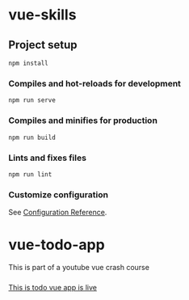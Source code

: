 # vue-skills

## Project setup
```
npm install
```

### Compiles and hot-reloads for development
```
npm run serve
```

### Compiles and minifies for production
```
npm run build
```

### Lints and fixes files
```
npm run lint
```

### Customize configuration
See [Configuration Reference](https://cli.vuejs.org/config/).
# vue-todo-app
This is part of a youtube vue crash course
###


[This is todo vue app is live](https://vue-todo-list-app.herokuapp.com "Open Todo app in browser")